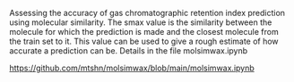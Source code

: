 Assessing the accuracy of gas chromatographic retention index prediction using molecular similarity. The smax value is the similarity between the molecule for which the prediction is made and the closest molecule from the train set to it. This value can be used to give a rough estimate of how accurate a prediction can be. Details in the file molsimwax.ipynb

https://github.com/mtshn/molsimwax/blob/main/molsimwax.ipynb
